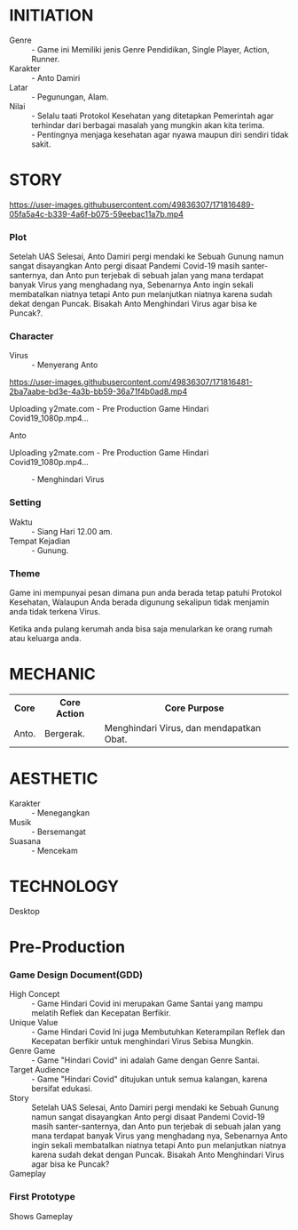 <h1>INITIATION</h1>

<dl>
  <dt>Genre</dt>
  <dd>- Game ini Memiliki jenis Genre Pendidikan, Single Player, Action, Runner.</dd>
  <dt>Karakter</dt>
  <dd>- Anto Damiri</dd>
  <dt>Latar</dt>
  <dd>- Pegunungan, Alam.</dd>
  <dt>Nilai</dt>
  <dd>- Selalu taati Protokol Kesehatan yang ditetapkan Pemerintah agar terhindar dari berbagai masalah yang mungkin akan kita terima.</dd>
  <dd>- Pentingnya menjaga kesehatan agar nyawa maupun diri sendiri tidak sakit.</dd>
</dl>

<h1>STORY</h1>

https://user-images.githubusercontent.com/49836307/171816489-05fa5a4c-b339-4a6f-b075-59eebac11a7b.mp4


<h3>Plot</h3>
<p> Setelah UAS Selesai, Anto Damiri pergi mendaki ke Sebuah Gunung namun sangat disayangkan Anto pergi disaat Pandemi Covid-19 masih santer-santernya, dan Anto pun terjebak di sebuah jalan yang mana terdapat banyak Virus yang menghadang nya, Sebenarnya Anto ingin sekali membatalkan niatnya tetapi Anto pun melanjutkan niatnya karena sudah dekat dengan Puncak. Bisakah Anto Menghindari Virus agar bisa ke Puncak?. </p>
<h3>Character</h3>
<dl>
  <dt> Virus</dt>
  <dd> - Menyerang Anto</dd>

https://user-images.githubusercontent.com/49836307/171816481-2ba7aabe-bd3e-4a3b-bb59-36a71f4b0ad8.mp4



Uploading y2mate.com - Pre Production Game Hindari Covid19_1080p.mp4…


  <dt> Anto</dt>

Uploading y2mate.com - Pre Production Game Hindari Covid19_1080p.mp4…


  <dd> - Menghindari Virus</dd>
</dl>
<h3>Setting</h3>
<dl>
  <dt> Waktu</dt>
  <dd> - Siang Hari 12.00 am.</dd>
  <dt> Tempat Kejadian</dt>
  <dd> - Gunung.</dd>
</dl>
<h3>Theme</h3>
<p> Game ini mempunyai pesan dimana pun anda berada tetap patuhi Protokol Kesehatan, Walaupun Anda berada digunung sekalipun tidak menjamin anda tidak terkena Virus. 
  
Ketika anda pulang kerumah anda bisa saja menularkan ke orang rumah atau keluarga anda.</p>

<h1>MECHANIC</h1>

<table>
  <tr>
    <th>Core</th>
    <th>Core Action</th>
    <th>Core Purpose</th>
  </tr>
  <tr>
    <td>Anto.</td>
    <td>Bergerak.</td>
    <td>Menghindari Virus, dan mendapatkan Obat.</td>
  </tr>
</table>

<h1>AESTHETIC</h1>

<dl>
  <dt>Karakter</dt>
  <dd>- Menegangkan</dd>
  <dt>Musik</dt>
  <dd>- Bersemangat</dd>
  <dt>Suasana</dt>
  <dd>- Mencekam</dd>
</dl>

<h1>TECHNOLOGY</h1>
<p>Desktop</p>

<h1>Pre-Production</h1>
<h3>Game Design Document(GDD)</h3>
<dl>
  <dt>High Concept</dt>
  <dd>- Game Hindari Covid ini merupakan Game Santai yang mampu melatih Reflek dan Kecepatan Berfikir.</dd>
  <dt>Unique Value</dt>
  <dd>- Game Hindari Covid Ini juga Membutuhkan Keterampilan Reflek dan Kecepatan berfikir untuk menghindari Virus Sebisa Mungkin.</dd>
  <dt>Genre Game</dt>
  <dd>- Game "Hindari Covid" ini adalah Game dengan Genre Santai.</dd>
  <dt>Target Audience</dt>
  <dd>- Game "Hindari Covid" ditujukan untuk semua kalangan, karena bersifat edukasi.</dd>
  <dt>Story</dt>
  <dd> Setelah UAS Selesai, Anto Damiri pergi mendaki ke Sebuah Gunung namun sangat disayangkan Anto pergi disaat Pandemi Covid-19 masih santer-santernya, dan Anto pun terjebak di sebuah jalan yang mana terdapat banyak Virus yang menghadang nya, Sebenarnya Anto ingin sekali membatalkan niatnya tetapi Anto pun melanjutkan niatnya karena sudah dekat dengan Puncak. Bisakah Anto Menghindari Virus agar bisa ke Puncak? </dd>
  <dt>Gameplay</dt>
  
</dl>
<h3>First Prototype</h3>

<p>Shows Gameplay</p>




